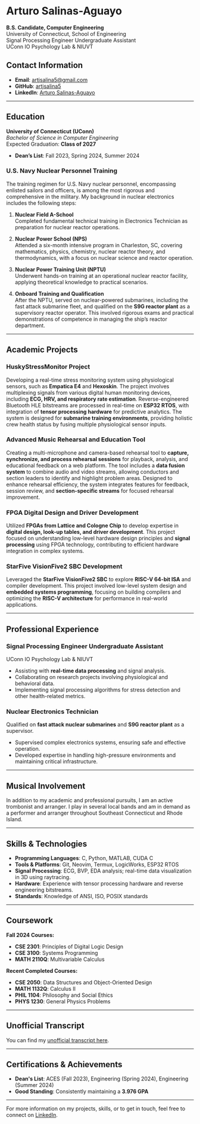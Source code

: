 # Arturo Salinas-Aguayo

**B.S. Candidate, Computer Engineering**  
University of Connecticut, School of Engineering  
Signal Processing Engineer Undergraduate Assistant  
UConn IO Psychology Lab & NIUVT

## Contact Information
- **Email**: [artjsalina5@gmail.com](mailto:artjsalina5@gmail.com)
- **GitHub**: [artjsalina5](https://github.com/artjsalina5)
- **LinkedIn**: [Arturo Salinas-Aguayo](https://www.linkedin.com/in/arturo-salinas-aguayo/)

---

## Education

**University of Connecticut (UConn)**  
_Bachelor of Science in Computer Engineering_  
Expected Graduation: **Class of 2027**  
- **Dean’s List**: Fall 2023, Spring 2024, Summer 2024

### U.S. Navy Nuclear Personnel Training
The training regimen for U.S. Navy nuclear personnel, encompassing enlisted sailors and officers, is among the most rigorous and comprehensive in the military. My background in nuclear electronics includes the following steps:

1. **Nuclear Field A-School**  
   Completed fundamental technical training in Electronics Technician as preparation for nuclear reactor operations.

2. **Nuclear Power School (NPS)**  
   Attended a six-month intensive program in Charleston, SC, covering mathematics, physics, chemistry, nuclear reactor theory, and thermodynamics, with a focus on nuclear science and reactor operation.

3. **Nuclear Power Training Unit (NPTU)**  
   Underwent hands-on training at an operational nuclear reactor facility, applying theoretical knowledge to practical scenarios.

4. **Onboard Training and Qualification**  
   After the NPTU, served on nuclear-powered submarines, including the fast attack submarine fleet, and qualified on the **S9G reactor plant** as a supervisory reactor operator. This involved rigorous exams and practical demonstrations of competence in managing the ship’s reactor department.

---

## Academic Projects

### HuskyStressMonitor Project  
Developing a real-time stress monitoring system using physiological sensors, such as **Empatica E4** and **Hexoskin**. The project involves multiplexing signals from various digital human monitoring devices, including **ECG, HRV, and respiratory rate estimation**. Reverse-engineered Bluetooth HLE bitstreams are processed in real-time on **ESP32 RTOS**, with integration of **tensor processing hardware** for predictive analytics. The system is designed for **submarine training environments**, providing holistic crew health status by fusing multiple physiological sensor inputs. 

### Advanced Music Rehearsal and Education Tool  
Creating a multi-microphone and camera-based rehearsal tool to **capture, synchronize, and process rehearsal sessions** for playback, analysis, and educational feedback on a web platform. The tool includes a **data fusion system** to combine audio and video streams, allowing conductors and section leaders to identify and highlight problem areas. Designed to enhance rehearsal efficiency, the system integrates features for feedback, session review, and **section-specific streams** for focused rehearsal improvement.

### FPGA Digital Design and Driver Development  
Utilized **FPGAs from Lattice and Cologne Chip** to develop expertise in **digital design, look-up tables, and driver development**. This project focused on understanding low-level hardware design principles and **signal processing** using FPGA technology, contributing to efficient hardware integration in complex systems.

### StarFive VisionFive2 SBC Development  
Leveraged the **StarFive VisionFive2 SBC** to explore **RISC-V 64-bit ISA** and compiler development. This project involved low-level system design and **embedded systems programming**, focusing on building compilers and optimizing the **RISC-V architecture** for performance in real-world applications.

---

## Professional Experience

### Signal Processing Engineer Undergraduate Assistant  
UConn IO Psychology Lab & NIUVT  
- Assisting with **real-time data processing** and signal analysis.
- Collaborating on research projects involving physiological and behavioral data.
- Implementing signal processing algorithms for stress detection and other health-related metrics.

### Nuclear Electronics Technician  
Qualified on **fast attack nuclear submarines** and **S9G reactor plant** as a supervisor.  
- Supervised complex electronics systems, ensuring safe and effective operation.
- Developed expertise in handling high-pressure environments and maintaining critical infrastructure.

---

## Musical Involvement

In addition to my academic and professional pursuits, I am an active trombonist and arranger. I play in several local bands and am in demand as a performer and arranger throughout Southeast Connecticut and Rhode Island.

---

## Skills & Technologies

- **Programming Languages**: C, Python, MATLAB, CUDA C
- **Tools & Platforms**: Git, Neovim, Termux, LogicWorks, ESP32 RTOS
- **Signal Processing**: ECG, BVP, EDA analysis; real-time data visualization in 3D using raytracing.
- **Hardware**: Experience with tensor processing hardware and reverse engineering bitstreams.
- **Standards**: Knowledge of ANSI, ISO, POSIX standards

---

## Coursework

**Fall 2024 Courses:**
- **CSE 2301**: Principles of Digital Logic Design
- **CSE 3100**: Systems Programming
- **MATH 2110Q**: Multivariable Calculus

**Recent Completed Courses:**
- **CSE 2050**: Data Structures and Object-Oriented Design
- **MATH 1132Q**: Calculus II
- **PHIL 1104**: Philosophy and Social Ethics
- **PHYS 1230**: General Physics Problems

---

## Unofficial Transcript

You can find my [unofficial transcript here](https://github.com/artjsalina5/unofficial-transcript.pdf).

---

## Certifications & Achievements

- **Dean's List**: ACES (Fall 2023), Engineering (Spring 2024), Engineering (Summer 2024)
- **Good Standing**: Consistently maintaining a **3.976 GPA**

---

For more information on my projects, skills, or to get in touch, feel free to connect on [LinkedIn](https://www.linkedin.com/in/arturo-salinas-aguayo/).
